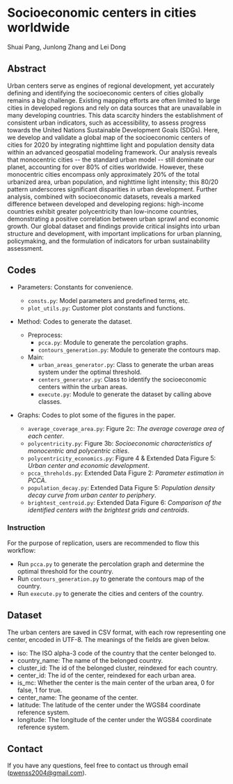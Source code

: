 # Socioeconomic centers in cities worldwide
Shuai Pang, Junlong Zhang and Lei Dong

## Abstract

Urban centers serve as engines of regional development, yet accurately defining and identifying the socioeconomic centers of cities globally remains a big challenge. Existing mapping efforts are often limited to large cities in developed regions and rely on data sources that are unavailable in many developing countries. This data scarcity hinders the establishment of consistent urban indicators, such as accessibility, to assess progress towards the United Nations Sustainable Development Goals (SDGs). Here, we develop and validate a global map of the socioeconomic centers of cities for 2020 by integrating nighttime light and population density data within an advanced geospatial modeling framework. Our analysis reveals that monocentric cities -- the standard urban model -- still dominate our planet, accounting for over 80% of cities worldwide. However, these monocentric cities encompass only approximately 20% of the total urbanized area, urban population, and nighttime light intensity; this 80/20 pattern underscores significant disparities in urban development. Further analysis, combined with socioeconomic datasets, reveals a marked difference between developed and developing regions: high-income countries exhibit greater polycentricity than low-income countries, demonstrating a positive correlation between urban sprawl and economic growth. Our global dataset and findings provide critical insights into urban structure and development, with important implications for urban planning, policymaking, and the formulation of indicators for urban sustainability assessment.

## Codes

- Parameters: Constants for convenience.
    * `consts.py`: Model parameters and predefined terms, etc.
    * `plot_utils.py`: Customer plot constants and functions.

- Method: Codes to generate the dataset.
    - Preprocess:
        * `pcca.py`: Module to generate the percolation graphs.
        * `contours_generation.py`: Module to generate the contours map.
    - Main:
        * `urban_areas_generator.py`: Class to generate the urban areas system under the optimal threshold.
        * `centers_generator.py`: Class to identify the socioeconomic centers within the urban areas. 
        * `execute.py`: Module to generate the dataset by calling above classes.

- Graphs: Codes to plot some of the figures in the paper.
    * `average_coverage_area.py`: Figure 2c: *The average coverage area of each center*.
    * `polycentricity.py`: Figure 3b: *Socioeconomic characteristics of monocentric and polycentric cities*.
    * `polycentricity_economics.py`: Figure 4 & Extended Data Figure 5: *Urban center and economic development*. 
    * `pcca_threholds.py`: Extended Data Figure 2: *Parameter estimation in PCCA*.
    * `population_decay.py`: Extended Data Figure 5: *Population density decay curve from urban center to periphery*.
    * `brightest_centroid.py`: Extended Data Figure 6: *Comparison of the identified centers with the brightest grids and centroids*.

### Instruction 
For the purpose of replication, users are recommended to flow this workflow: 
- Run `pcca.py` to generate the percolation graph and determine the optimal threshold for the country.
- Run `contours_generation.py` to generate the contours map of the country.
- Run `execute.py` to generate the cities and centers of the country.

## Dataset
The urban centers are saved in CSV format, with each row representing one center, encoded in UTF-8. The meanings of the fields are given below.
- iso: The ISO alpha-3 code of the country that the center belonged to.
- country_name: The name of the belonged country.
- cluster_id: The id of the belonged cluster, reindexed for each country.
- center_id: The id of the center, reindexed for each urban area.
- is_mc: Whether the center is the main center of the urban area, 0 for false, 1 for true.
- center_name: The geoname of the center.
- latitude: The latitude of the center under the WGS84 coordinate reference system.
- longitude: The longitude of the center under the WGS84 coordinate reference system.

## Contact

If you have any questions, feel free to contact us through email (pwenss2004@gmail.com).
